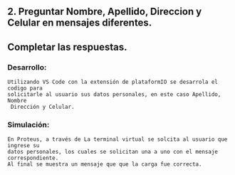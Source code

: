
## 2. Preguntar Nombre, Apellido, Direccion y Celular en mensajes diferentes. 
## Completar las respuestas. 

### Desarrollo:
	Utilizando VS Code con la extensión de plataformIO se desarrola el codigo para
	solicitarle al usuario sus datos personales, en este caso Apellido, Nombre
	 Dirección y Celular.	
### Simulación:	
	En Proteus, a través de La terminal virtual se solcita al usuario que ingrese su
	datos personales, los cuales se solicitan una a uno con el mensaje correspondiente.
	Al final se muestra un mensaje que que la carga fue correcta.
